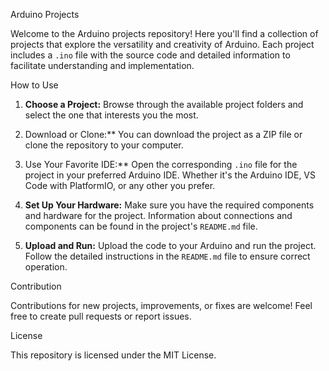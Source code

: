  Arduino Projects

Welcome to the Arduino projects repository! Here you'll find a collection of projects that explore the versatility and creativity of Arduino. Each project includes a `.ino` file with the source code and detailed information to facilitate understanding and implementation.

How to Use

1. **Choose a Project:** Browse through the available project folders and select the one that interests you the most.

2. Download or Clone:** You can download the project as a ZIP file or clone the repository to your computer.

3. Use Your Favorite IDE:** Open the corresponding `.ino` file for the project in your preferred Arduino IDE. Whether it's the Arduino IDE, VS Code with PlatformIO, or any other you prefer.

4. **Set Up Your Hardware:** Make sure you have the required components and hardware for the project. Information about connections and components can be found in the project's `README.md` file.

5. **Upload and Run:** Upload the code to your Arduino and run the project. Follow the detailed instructions in the `README.md` file to ensure correct operation.


Contribution

Contributions for new projects, improvements, or fixes are welcome! Feel free to create pull requests or report issues.

 License

This repository is licensed under the MIT License.
